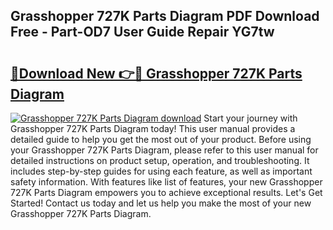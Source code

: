 ## Grasshopper 727K Parts Diagram PDF Download Free - Part-OD7 User Guide Repair YG7tw

# <h2><a href="http://dfnyv1w.blite.top/?on=Grasshopper+727K+Parts+Diagram">🔗Download New 👉🔴 Grasshopper 727K Parts Diagram</a></h2>

[![Grasshopper 727K Parts Diagram download](https://i.imgur.com/lujVjoI.png)](http://dfnyv1w.blite.top/?on=Grasshopper+727K+Parts+Diagram)
Start your journey with Grasshopper 727K Parts Diagram today! This user manual provides a detailed guide to help you get the most out of your product. Before using your Grasshopper 727K Parts Diagram, please refer to this user manual for detailed instructions on product setup, operation, and troubleshooting. It includes step-by-step guides for using each feature, as well as important safety information. With features like list of features, your new Grasshopper 727K Parts Diagram empowers you to achieve exceptional results. Let's Get Started! Contact us today and let us help you make the most of your new Grasshopper 727K Parts Diagram.
